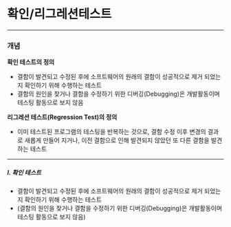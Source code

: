 
# 확인/리그레션테스트

<hr>

### 개념

**확인 테스트의 정의**

- 결함이 발견되고 수정된 후에 소프트웨어의 원래의 결함이 성공적으로 제거 되었는지 확인하기 위해 수행하는 테스트 
- 결함의 원인을 찾거나 결함을 수정하기 위한 디버깅(Debugging)은 개발활동이며 테스팅 활동으로 보지 않음

**리그레션 테스트(Regression Test)의 정의**

- 이미 테스트된 프로그램의 테스팅을 반복하는 것으로, 결함 수정 이후 변경의 결과로 새롭게 만들어 지거나, 이전 결함으로 인해 발견되지 않았던 또 다른 결함을 발견하는 테스트

<hr>

##### I. 확인 테스트

- 결함이 발견되고 수정된 후에 소프트웨어의 원래의 결함이 성공적으로 제거 되었는지 확인하기 위해 수행하는 테스트
- (결함의 원인을 찾거나 결함을 수정하기 위한 디버깅(Debugging)은 개발활동이며 테스팅 활동으로 보지 않음)

##### 